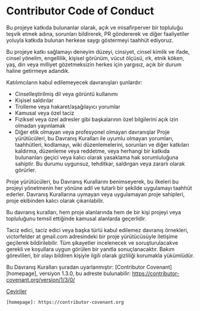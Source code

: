 # Contributor Code of Conduct

Bu projeye katkıda bulunanlar olarak, açık ve misafirperver bir topluluğu
teşvik etmek adına, sorunları bildirerek, PR göndererek ve diğer faaliyetller
yoluyla katkıda bulunan herkese saygı göstermeyi taahhüt ediyoruz.

Bu projeye katkı sağlamayı deneyim düzeyi, cinsiyet, cinsel kimlik ve ifade,
cinsel yönelim, engellilik, kişisel görünüm, vücut ölçüsü, ırk, etnik köken,
yaş, din veya milliyet gözetmeksizin herkes için yargısız, açık bir durum
haline getirmeye adandık.

Katılımcıların kabul edilemeyecek davranışları şunlardır:

-   Cinselleştirilmiş dil veya görüntü kullanımı
-   Kişisel saldırılar
-   Trolleme veya hakaret/aşağılayıcı yorumlar
-   Kamusal veya özel taciz
-   Fiziksel veya özel adresler gibi başkalarının özel bilgilerini
    açık izin olmadan yayınlamak
-   Diğer etik olmayan veya profesyonel olmayan davranışlar
    Proje yürütücüleri, bu Davranış Kuralları ile uyumlu olmayan yorumları,
    taahhütleri, kodlamayı, wiki düzenlemelerini, sorunları ve diğer katkıları
    kaldırma, düzenleme veya reddetme, veya herhangi bir katkıda bulunanları
    geçici veya kalıcı olarak yasaklama hak sorumluluğuna sahiptir. Bu durumu
    uygunsuz, tehditkar, saldırgan veya zararlı olarak görürler.

Proje yürütücüleri, bu Davranış Kurallarını benimseyerek, bu ilkeleri
bu projeyi yönetmenin her yönüne adil ve tutarlı bir şekilde uygulamayı
taahhüt ederler. Davranış Kurallarına uymayan veya uygulamayan proje sahipleri,
proje ekibinden kalıcı olarak çıkarılabilir.

Bu davranış kuralları, hem proje alanlarında hem de bir kişi projeyi veya
topluluğunu temsil ettiğinde kamusal alanlarda geçerlidir.

Taciz edici, taciz edici veya başka türlü kabul edilemez davranış örnekleri,
victorfelder at gmail.com adresindeki bir proje yürütücüsüyle iletişime geçilerek
bildirilebilir. Tüm şikayetler incelenecek ve soruşturulacakve gerekli ve
koşullara uygun görülen bir yanıtla sonuçlanacaktır. Bakım görevlileri,
bir olayı bildiren kişiyle ilgili olarak gizliliği korumakla yükümlüdür.

Bu Davranış Kuralları şuradan uyarlanmıştır: [Contributor Covenant][homepage],
versiyon 1.3.0, bu adreste bulunabilir: https://contributor-covenant.org/version/1/3/0/

[Çeviriler](README.md#translations)

```
[homepage]: https://contributor-covenant.org
```
